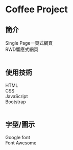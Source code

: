 # Coffee Project
## 簡介
Single Page一頁式網頁 <br>
RWD響應式網頁 <br>
<br>
## 使用技術
HTML <br>
CSS <br>
JavaScript <br>
Bootstrap <br>
<br>
## 字型/圖示
Google font <br>
Font Awesome <br>
<br>
